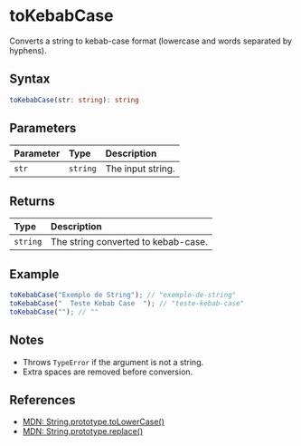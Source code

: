 # toKebabCase

Converts a string to kebab-case format (lowercase and words separated by hyphens).

## Syntax
```typescript
toKebabCase(str: string): string
```

## Parameters
| Parameter | Type     | Description                                 |
| :-------- | :------- | :------------------------------------------ |
| `str`     | `string` | The input string.                           |

## Returns
| Type      | Description                                 |
| :-------- | :------------------------------------------ |
| `string`  | The string converted to kebab-case.          |

## Example
```typescript
toKebabCase("Exemplo de String"); // "exemplo-de-string"
toKebabCase("  Teste Kebab Case  "); // "teste-kebab-case"
toKebabCase(""); // ""
```

## Notes
- Throws `TypeError` if the argument is not a string.
- Extra spaces are removed before conversion.

## References
- [MDN: String.prototype.toLowerCase()](https://developer.mozilla.org/en-US/docs/Web/JavaScript/Reference/Global_Objects/String/toLowerCase)
- [MDN: String.prototype.replace()](https://developer.mozilla.org/en-US/docs/Web/JavaScript/Reference/Global_Objects/String/replace)